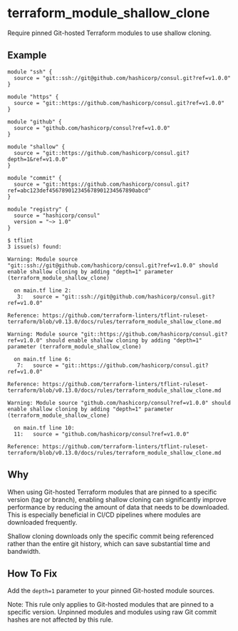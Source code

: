 # terraform_module_shallow_clone

Require pinned Git-hosted Terraform modules to use shallow cloning.

## Example

```hcl
module "ssh" {
  source = "git::ssh://git@github.com/hashicorp/consul.git?ref=v1.0.0"
}

module "https" {
  source = "git::https://github.com/hashicorp/consul.git?ref=v1.0.0"
}

module "github" {
  source = "github.com/hashicorp/consul?ref=v1.0.0"
}

module "shallow" {
  source = "git::https://github.com/hashicorp/consul.git?depth=1&ref=v1.0.0"
}

module "commit" {
  source = "git::https://github.com/hashicorp/consul.git?ref=abc123def456789012345678901234567890abcd"
}

module "registry" {
  source = "hashicorp/consul"
  version = "~> 1.0"
}
```

```
$ tflint
3 issue(s) found:

Warning: Module source "git::ssh://git@github.com/hashicorp/consul.git?ref=v1.0.0" should enable shallow cloning by adding "depth=1" parameter (terraform_module_shallow_clone)

  on main.tf line 2:
   3:   source = "git::ssh://git@github.com/hashicorp/consul.git?ref=v1.0.0"

Reference: https://github.com/terraform-linters/tflint-ruleset-terraform/blob/v0.13.0/docs/rules/terraform_module_shallow_clone.md

Warning: Module source "git::https://github.com/hashicorp/consul.git?ref=v1.0.0" should enable shallow cloning by adding "depth=1" parameter (terraform_module_shallow_clone)

  on main.tf line 6:
   7:   source = "git::https://github.com/hashicorp/consul.git?ref=v1.0.0"

Reference: https://github.com/terraform-linters/tflint-ruleset-terraform/blob/v0.13.0/docs/rules/terraform_module_shallow_clone.md

Warning: Module source "github.com/hashicorp/consul?ref=v1.0.0" should enable shallow cloning by adding "depth=1" parameter (terraform_module_shallow_clone)

  on main.tf line 10:
  11:   source = "github.com/hashicorp/consul?ref=v1.0.0"

Reference: https://github.com/terraform-linters/tflint-ruleset-terraform/blob/v0.13.0/docs/rules/terraform_module_shallow_clone.md

```

## Why

When using Git-hosted Terraform modules that are pinned to a specific version (tag or branch), enabling shallow cloning can significantly improve performance by reducing the amount of data that needs to be downloaded. This is especially beneficial in CI/CD pipelines where modules are downloaded frequently.

Shallow cloning downloads only the specific commit being referenced rather than the entire git history, which can save substantial time and bandwidth.

## How To Fix

Add the `depth=1` parameter to your pinned Git-hosted module sources.

Note: This rule only applies to Git-hosted modules that are pinned to a specific version. Unpinned modules and modules using raw Git commit hashes are not affected by this rule.
